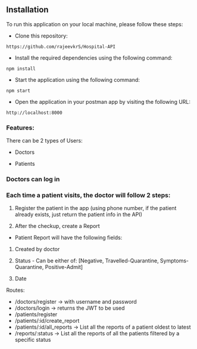## Installation

To run this application on your local machine, please follow these steps:

* Clone this repository:
```
https://github.com/rajeevkrS/Hospital-API
```

* Install the required dependencies using the following command:
```
npm install
```

* Start the application using the following command: 
```
npm start
```

* Open the application in your postman app by visiting the following URL: 
```
http://localhost:8000
```

### Features:

There can be 2 types of Users:

* Doctors

* Patients

### Doctors can log in
### Each time a patient visits, the doctor will follow 2 steps:
 
1. Register the patient in the app (using phone number, if the patient already exists, just
return the patient info in the API)

2. After the checkup, create a Report
* Patient Report will have the following fields:

1. Created by doctor

2. Status - Can be either of: [Negative, Travelled-Quarantine, Symptoms-Quarantine,
Positive-Admit]

3. Date


Routes:

* /doctors/register → with username and password
* /doctors/login → returns the JWT to be used
* /patients/register
* /patients/:id/create_report
* /patients/:id/all_reports → List all the reports of a patient oldest to latest
* /reports/:status → List all the reports of all the patients filtered by a specific status